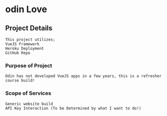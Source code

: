 # odin Love

## Project Details
```
This project utilizes;  
VueJS Framework  
Heroku Deployment  
GitHub Repo  
```

### Purpose of Project
```
Odin has not developed VueJS apps in a few years, this is a refresher course build!
```

### Scope of Services
```
Generic website build  
API Key Interaction (To be Determined by what I want to do!)  
```
